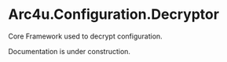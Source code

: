 # Arc4u.Configuration.Decryptor

Core Framework used to decrypt configuration.

Documentation is under construction.
